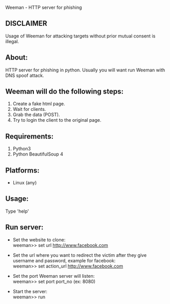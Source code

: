 Weeman - HTTP server for phishing


DISCLAIMER
-----------

Usage of Weeman for attacking targets without prior mutual consent is illegal.

About:
------

HTTP server for phishing in python.
Usually you will want run Weeman with DNS spoof attack.

Weeman will do the following steps:
------------------------------------

1. Create a fake html page.
2. Wait for clients.
3. Grab the data (POST).
4. Try to login the client to the original page. 

Requirements:
-------------

1. Python3
2. Python BeautifulSoup 4


Platforms:
----------

* Linux (any)


Usage:
------

Type 'help'

Run server:
-----------

* Set the website to clone:   
	 weeman>> set url http://www.facebook.com

* Set the url where you want to redirect the victim after they give username and password, example for facebook:   
	 weeman>> set action_url http://www.facebook.com

* Set the port Weeman server will listen:   
	 weeman>> set port port_no (ex: 8080)

* Start the server:   
	 weeman>> run


